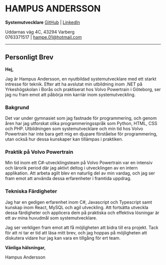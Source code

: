 # HAMPUS ANDERSSON

**Systemutvecklare**
[GitHub](https://github.com/HampusAndersson01) | [LinkedIn](https://www.linkedin.com/in/hampus-a-0957b9140)

Uddarnas väg 4C, 43294 Varberg  
0763371517 | hampe.01@hotmail.com

---

## Personligt Brev

**Hej,**

Jag är Hampus Andersson, en nyutbildad systemutvecklare med ett starkt intresse för teknik. Efter att ha avslutat min utbildning inom .NET på Yrkeshögskolan i Borås och praktiserat hos Volvo Powertrain i Göteborg, ser jag nu fram emot att påbörja min karriär inom systemutveckling.

### Bakgrund

Det var under gymnasiet som jag fastnade för programmering, och genom åren har jag utforskat olika programmeringsspråk som Python, HTML, CSS och PHP. Utbildningen som systemutvecklare och min tid hos Volvo Powertrain har inte bara gett mig en djupare förståelse för programmering, utan också hur dessa kunskaper kan tillämpas i praktiken.

### Praktik på Volvo Powertrain

Min tid inom ett C#-utvecklingsteam på Volvo Powertrain var en intensiv och lärorik period där jag aktivt deltog i utvecklingen av en intern applikation. Att arbeta agilt blev en naturlig del av min vardag, och jag ser fram emot att använda dessa erfarenheter i framtida uppdrag.

### Tekniska Färdigheter

Jag har en gedigen erfarenhet inom C#, Javascript och Typescript samt kunskap inom React, MySQL och agil utveckling. Att fortsätta utveckla dessa färdigheter och applicera dem på praktiska och effektiva lösningar är ett av mina huvudmål som systemutvecklare.

Jag ser verkligen fram emot att få möjligheten att bidra till era projekt. Tack för att ni tar er tid att läsa mitt brev, och jag hoppas på möjligheten att diskutera vidare hur jag kan vara en tillgång för ert team.

**Vänliga hälsningar,**

Hampus Andersson

